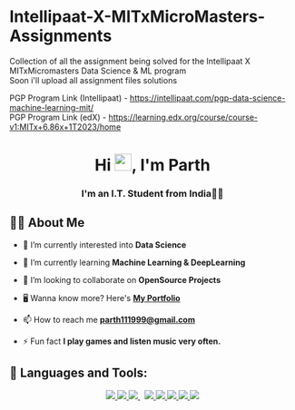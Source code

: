 # Intellipaat-X-MITxMicroMasters-Assignments

Collection of all the assignment being solved for the Intellipaat X MITxMicromasters Data Science & ML program <br>
Soon i'll upload all assignment files solutions

PGP Program Link (Intellipaat) - https://intellipaat.com/pgp-data-science-machine-learning-mit/ <br>
PGP Program Link (edX) - https://learning.edx.org/course/course-v1:MITx+6.86x+1T2023/home

<h1 align="center">Hi <img src="https://raw.githubusercontent.com/MartinHeinz/MartinHeinz/master/wave.gif" width="30px">, I'm Parth</h1><a href="https://ibb.co/b6zTDH7"></a>
<h3 align="center">I'm an I.T. Student from India👨‍💻</h3>


## 🙋‍♂️ About Me


- 🔭 I’m currently interested into **Data Science**

- 🌱 I’m currently learning **Machine Learning & DeepLearning**

- 👯 I’m looking to collaborate on **OpenSource Projects**

- 🖥️ Wanna know more? Here's
  **[My Portfolio](https://main.dlc0ul4lwlitz.amplifyapp.com/)**

- 📫 How to reach me **parth111999@gmail.com**

- ⚡ Fun fact **I play games and listen music very often.**


## 🚀 Languages and Tools:


<p align="center"> 
     </a> 
     </a>
    <a href="https://jupyter.org/" target="_blank"> <img src="https://img.icons8.com/fluency/48/000000/jupyter.png"/> 
    <a href="https://www.python.org" target="_blank"> <img src="https://img.icons8.com/color/48/000000/python.png"/>
    <a style="padding-right:8px;" href="https://www.mysql.com/" target="_blank"> <img src="https://img.icons8.com/fluent/50/000000/mysql-logo.png"/>
    <a href="https://www.w3.org/html/" target="_blank"> <img src="https://img.icons8.com/color/48/000000/html-5.png"/> </a> 
    <a href="https://www.w3schools.com/css/" target="_blank"> <img src="https://img.icons8.com/color/48/000000/css3.png"/> </a> 
    <a href="https://getbootstrap.com" target="_blank"> <img src="https://img.icons8.com/color/48/000000/bootstrap.png"/> </a> 
    </a> 
    </a>
    </a> 
    <a href="https://firebase.google.com/" target="_blank"> <img src="https://img.icons8.com/color/48/000000/firebase.png"/> </a> 
    </a>   
    <a href="https://git-scm.com/" target="_blank"> <img src="https://img.icons8.com/color/48/000000/git.png"/> 
    </a> 
    </a> 
     </a>
</p>
<br/>
